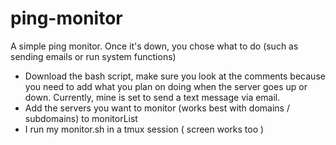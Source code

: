 ping-monitor
============

A simple ping monitor. Once it's down, you chose what to do (such as sending emails or run system functions)

- Download the bash script, make sure you look at the comments because you need to add what you plan on doing when the server goes up or down. Currently, mine is set to send a text message via email. <br>
- Add the servers you want to monitor (works best with domains / subdomains) to monitorList
- I run my monitor.sh in a tmux session ( screen works too )

